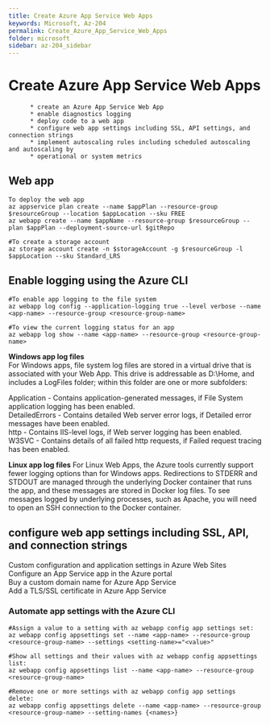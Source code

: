 ```yaml
---
title: Create Azure App Service Web Apps
keywords: Microsoft, Az-204
permalink: Create_Azure_App_Service_Web_Apps
folder: microsoft
sidebar: az-204_sidebar
---
```



# Create Azure App Service Web Apps    
          * create an Azure App Service Web App    
          * enable diagnostics logging    
          * deploy code to a web app    
          * configure web app settings including SSL, API settings, and connection strings    
          * implement autoscaling rules including scheduled autoscaling and autoscaling by    
          * operational or system metrics   

## Web app

```shell
To deploy the web app
az appservice plan create --name $appPlan --resource-group $resourceGroup --location $appLocation --sku FREE
az webapp create --name $appName --resource-group $resourceGroup --plan $appPlan --deployment-source-url $gitRepo

#To create a storage account
az storage account create -n $storageAccount -g $resourceGroup -l $appLocation --sku Standard_LRS
```
## Enable logging using the Azure CLI

```shell
#To enable app logging to the file system
az webapp log config --application-logging true --level verbose --name <app-name> --resource-group <resource-group-name>

#To view the current logging status for an app
az webapp log show --name <app-name> --resource-group <resource-group-name>
```


**Windows app log files**   
For Windows apps, file system log files are stored in a virtual drive that is associated with your Web App. This drive is addressable as D:\Home, and includes a LogFiles folder; within this folder are one or more subfolders:    

Application - Contains application-generated messages, if File System application logging has been enabled.   
DetailedErrors - Contains detailed Web server error logs, if Detailed error messages have been enabled.   
http - Contains IIS-level logs, if Web server logging has been enabled.   
W3SVC<number> - Contains details of all failed http requests, if Failed request tracing has been enabled.   


**Linux app log files**
For Linux Web Apps, the Azure tools currently support fewer logging options than for Windows apps. Redirections to STDERR and STDOUT are managed through the underlying Docker container that runs the app, and these messages are stored in Docker log files. To see messages logged by underlying processes, such as Apache, you will need to open an SSH connection to the Docker container.

## configure web app settings including SSL, API, and connection strings
  Custom configuration and application settings in Azure Web Sites  
  Configure an App Service app in the Azure portal  
  Buy a custom domain name for Azure App Service  
  Add a TLS/SSL certificate in Azure App Service  

### Automate app settings with the Azure CLI
``` shell
#Assign a value to a setting with az webapp config app settings set:
az webapp config appsettings set --name <app-name> --resource-group <resource-group-name> --settings <setting-name>="<value>"

#Show all settings and their values with az webapp config appsettings list:
az webapp config appsettings list --name <app-name> --resource-group <resource-group-name>

#Remove one or more settings with az webapp config app settings delete:
az webapp config appsettings delete --name <app-name> --resource-group <resource-group-name> --setting-names {<names>}
```